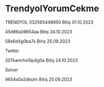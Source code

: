 # TrendyolYorumCekme
TRENDYOL
032565448950 Bitiş 01.10.2023

45d86a08654aa Bitiş 24.10.2023

58s6d4g0ba7s Biriş 25.09.2023


Twitter

207kamrhs5lp4g0a Bitiş 24.10.2023

Solver

9654s0a2dkslm Bitiş 25.09.2023
